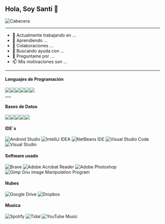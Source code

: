 ## Hola, Soy Santi 👋
![Cabecera](https://user-images.githubusercontent.com/107579486/174297978-2c558279-dc25-42f8-aafa-e356bbeb1034.png)
___
- 🔭 Actualmente trabajando en ...
- 🌱 Aprendiendo ...
- 👯 Colaboraciones ...
- 🤔 Buscando ayuda con ...
- 💬 Preguntame por ...
- 📫 Mis motivaciones son ...
___
#### Lenguajes de Programación
<div class="lenguajes" align="center" style="backgroundColor:#2F3C44">
  <div style="display: flex;">
    <img src="https://user-images.githubusercontent.com/107579486/174496202-2d0fc0d4-70b1-4e99-9982-8cc455fb03d5.png" />
    <img src="https://user-images.githubusercontent.com/107579486/174352763-67c8a56a-b8ae-47fe-9aea-46db67711f1a.png" />
    <img src="https://user-images.githubusercontent.com/107579486/174352814-abe41f62-5547-497f-b1a4-3568c92da1ad.png" />
    <img src="https://user-images.githubusercontent.com/107579486/174354194-38137033-86dd-49ce-bdca-abf071d48c29.png" />
    <img src="https://user-images.githubusercontent.com/107579486/174354206-edb31e01-3804-4418-be94-8f482712e628.png" />
    <img src="https://user-images.githubusercontent.com/107579486/174496237-2202cf14-c961-437e-b6e2-2fa3c5638ebb.png" />
  </div>
</div>
___

#### Bases de Datos
<div class="db" align="center" style="backgroundColor:#2F3C44">
  <div style="display: flex;">
    <img src="https://user-images.githubusercontent.com/107579486/174496175-d0d6fa8d-b4b0-4748-894a-b3bd9dc64b17.png" />
    <img src="https://user-images.githubusercontent.com/107579486/174358616-fb274536-c7c9-4f5c-9ed9-b4b2b43bab2b.png" />
    <img src="https://user-images.githubusercontent.com/107579486/174358559-17c5eb09-8ca8-4516-b41e-410825d53938.png" />
    <img src="https://user-images.githubusercontent.com/107579486/174358084-d8f65ea4-a0e6-4842-97c1-6d9ded7873f6.png" />
    <img src="https://user-images.githubusercontent.com/107579486/174358379-afce1e30-2cf7-4a4c-8a98-b0d1e91af1a1.png" />
    <ing src"https://user-images.githubusercontent.com/107579486/174358415-24e912de-f1b3-40a8-8ad6-d6b4d2cfc59e.png" />
  </div>
</div>

#### IDE´s
![Android Studio](![java](https://user-images.githubusercontent.com/107579486/174345295-b0a1954b-c006-4ae2-8fe3-a3b0edb141c6.png))
![IntelliJ IDEA](https://img.shields.io/badge/IntelliJIDEA-000000.svg?style=for-the-badge&logo=intellij-idea&logoColor=white)
![NetBeans IDE](https://img.shields.io/badge/NetBeansIDE-1B6AC6.svg?style=for-the-badge&logo=apache-netbeans-ide&logoColor=white)
![Visual Studio Code](https://img.shields.io/badge/Visual%20Studio%20Code-0078d7.svg?style=for-the-badge&logo=visual-studio-code&logoColor=white)
![Visual Studio](https://img.shields.io/badge/Visual%20Studio-5C2D91.svg?style=for-the-badge&logo=visual-studio&logoColor=white)

#### Software usado
![Brave](https://img.shields.io/badge/Brave-FB542B?style=for-the-badge&logo=Brave&logoColor=white)
![Adobe Acrobat Reader](https://img.shields.io/badge/Adobe%20Acrobat%20Reader-EC1C24.svg?style=for-the-badge&logo=Adobe%20Acrobat%20Reader&logoColor=white)
![Adobe Photoshop](https://img.shields.io/badge/adobe%20photoshop-%2331A8FF.svg?style=for-the-badge&logo=adobe%20photoshop&logoColor=white)
![Gimp Gnu Image Manipulation Program](https://img.shields.io/badge/Gimp-657D8B?style=for-the-badge&logo=gimp&logoColor=FFFFFF)

#### Nubes
![Google Drive](https://img.shields.io/badge/Google%20Drive-4285F4?style=for-the-badge&logo=googledrive&logoColor=white)
![Dropbox](https://img.shields.io/badge/Dropbox-%233B4D98.svg?style=for-the-badge&logo=Dropbox&logoColor=white)

#### Musica
![Spotify](https://img.shields.io/badge/Spotify-1ED760?style=for-the-badge&logo=spotify&logoColor=white)
![Tidal](https://img.shields.io/badge/tidal-00FFFF?style=for-the-badge&logo=tidal&logoColor=black)
![YouTube Music](https://img.shields.io/badge/YouTube_Music-FF0000?style=for-the-badge&logo=youtube-music&logoColor=white)
